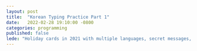 ```yaml
---
layout: post
title:  "Korean Typing Practice Part 1"
date:   2022-02-28 19:10:00 -0800
categories: programming
published: false
lede: "Holiday cards in 2021 with multiple languages, secret messages, custom maps for each recipients, and more!"
---
```

